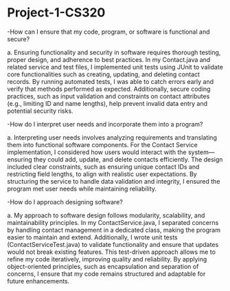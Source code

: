 # Project-1-CS320

-How can I ensure that my code, program, or software is functional and secure?

a. Ensuring functionality and security in software requires thorough testing, proper design, and adherence to best practices. In my Contact.java and related service and test files, I implemented unit tests using JUnit to validate core functionalities such as creating, updating, and deleting contact records. By running automated tests, I was able to catch errors early and verify that methods performed as expected. Additionally, secure coding practices, such as input validation and constraints on contact attributes (e.g., limiting ID and name lengths), help prevent invalid data entry and potential security risks.

-How do I interpret user needs and incorporate them into a program?

a. Interpreting user needs involves analyzing requirements and translating them into functional software components. For the Contact Service implementation, I considered how users would interact with the system—ensuring they could add, update, and delete contacts efficiently. The design included clear constraints, such as ensuring unique contact IDs and restricting field lengths, to align with realistic user expectations. By structuring the service to handle data validation and integrity, I ensured the program met user needs while maintaining reliability.

-How do I approach designing software?

a. My approach to software design follows modularity, scalability, and maintainability principles. In my ContactService.java, I separated concerns by handling contact management in a dedicated class, making the program easier to maintain and extend. Additionally, I wrote unit tests (ContactServiceTest.java) to validate functionality and ensure that updates would not break existing features. This test-driven approach allows me to refine my code iteratively, improving quality and reliability. By applying object-oriented principles, such as encapsulation and separation of concerns, I ensure that my code remains structured and adaptable for future enhancements.
